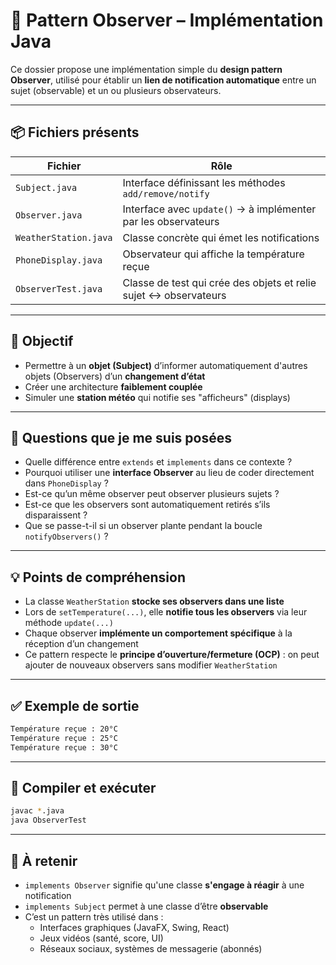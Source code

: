 # 👀 Pattern Observer – Implémentation Java

Ce dossier propose une implémentation simple du **design pattern Observer**, utilisé pour établir un **lien de notification automatique** entre un sujet (observable) et un ou plusieurs observateurs.

---

## 📦 Fichiers présents

| Fichier              | Rôle                                                              |
|----------------------|-------------------------------------------------------------------|
| `Subject.java`       | Interface définissant les méthodes `add/remove/notify`           |
| `Observer.java`      | Interface avec `update()` → à implémenter par les observateurs   |
| `WeatherStation.java`| Classe concrète qui émet les notifications                       |
| `PhoneDisplay.java`  | Observateur qui affiche la température reçue                     |
| `ObserverTest.java`  | Classe de test qui crée des objets et relie sujet ↔ observateurs |

---

## 🎯 Objectif

- Permettre à un **objet (Subject)** d’informer automatiquement d'autres objets (Observers) d’un **changement d’état**
- Créer une architecture **faiblement couplée**
- Simuler une **station météo** qui notifie ses "afficheurs" (displays)

---

## 💭 Questions que je me suis posées

- Quelle différence entre `extends` et `implements` dans ce contexte ?
- Pourquoi utiliser une **interface Observer** au lieu de coder directement dans `PhoneDisplay` ?
- Est-ce qu’un même observer peut observer plusieurs sujets ?
- Est-ce que les observers sont automatiquement retirés s’ils disparaissent ?
- Que se passe-t-il si un observer plante pendant la boucle `notifyObservers()` ?

---

## 💡 Points de compréhension

- La classe `WeatherStation` **stocke ses observers dans une liste**
- Lors de `setTemperature(...)`, elle **notifie tous les observers** via leur méthode `update(...)`
- Chaque observer **implémente un comportement spécifique** à la réception d’un changement
- Ce pattern respecte le **principe d’ouverture/fermeture (OCP)** : on peut ajouter de nouveaux observers sans modifier `WeatherStation`

---

## ✅ Exemple de sortie

```bash
Température reçue : 20°C
Température reçue : 25°C
Température reçue : 30°C
```

---

## 🚀 Compiler et exécuter

```bash
javac *.java
java ObserverTest
```

---

## 🧠 À retenir

- `implements Observer` signifie qu'une classe **s'engage à réagir** à une notification
- `implements Subject` permet à une classe d’être **observable**
- C’est un pattern très utilisé dans :
  - Interfaces graphiques (JavaFX, Swing, React)
  - Jeux vidéos (santé, score, UI)
  - Réseaux sociaux, systèmes de messagerie (abonnés)

